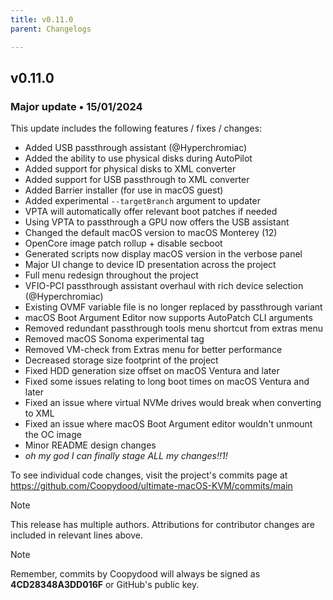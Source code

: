 ```yaml
---
title: v0.11.0
parent: Changelogs

---
```


## v0.11.0

### Major update • 15/01/2024

This update includes the following features / fixes / changes:

- Added USB passthrough assistant (@Hyperchromiac)
- Added the ability to use physical disks during AutoPilot
- Added support for physical disks to XML converter
- Added support for USB passthrough to XML converter
- Added Barrier installer (for use in macOS guest)
- Added experimental ``--targetBranch`` argument to updater
- VPTA will automatically offer relevant boot patches if needed
- Using VPTA to passthrough a GPU now offers the USB assistant
- Changed the default macOS version to macOS Monterey (12)
- OpenCore image patch rollup + disable secboot
- Generated scripts now display macOS version in the verbose panel
- Major UI change to device ID presentation across the project
- Full menu redesign throughout the project
- VFIO-PCI passthrough assistant overhaul with rich device selection (@Hyperchromiac)
- Existing OVMF variable file is no longer replaced by passthrough variant
- macOS Boot Argument Editor now supports AutoPatch CLI arguments
- Removed redundant passthrough tools menu shortcut from extras menu
- Removed macOS Sonoma experimental tag
- Removed VM-check from Extras menu for better performance
- Decreased storage size footprint of the project
- Fixed HDD generation size offset on macOS Ventura and later
- Fixed some issues relating to long boot times on macOS Ventura and later
- Fixed an issue where virtual NVMe drives would break when converting to XML
- Fixed an issue where macOS Boot Argument editor wouldn't unmount the OC image
- Minor README design changes
- *oh my god I can finally stage ALL my changes!!1!*

To see individual code changes, visit the project's commits page at <https://github.com/Coopydood/ultimate-macOS-KVM/commits/main>

> [!NOTE]
> This release has multiple authors. Attributions for contributor changes are included in relevant lines above.

> [!NOTE]
> Remember, commits by Coopydood will always be signed as **4CD28348A3DD016F** or GitHub's public key.